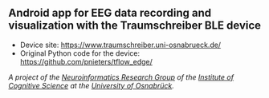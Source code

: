 ## Android app for EEG data recording and visualization with the Traumschreiber BLE device
- Device site: https://www.traumschreiber.uni-osnabrueck.de/
- Original Python code for the device: https://github.com/pnieters/tflow_edge/

*A project of the [Neuroinformatics Research Group](https://www.ikw.uni-osnabrueck.de/en/research_groups/neuroinformatics/overview.html) of the [Institute of Cognitive Science](https://www.ikw.uni-osnabrueck.de/en/home.html) at the [University of Osnabrück](https://www.uni-osnabrueck.de/en/home.html).*
